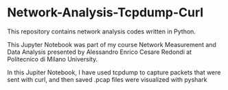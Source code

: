 # Network-Analysis-Tcpdump-Curl
This repository contains network analysis codes written in Python.

This Jupyter Notebook was part of my course Network Measurement and Data Analysis presented by Alessandro Enrico Cesare Redondi at Politecnico di Milano University.

In this Jupiter Notebook, I have used tcpdump to capture packets that were sent with curl, and then saved .pcap files were visualized with pyshark
